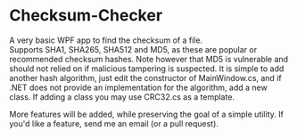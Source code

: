 # Checksum-Checker

A very basic WPF app to find the checksum of a file.  
Supports SHA1, SHA265, SHA512 and MD5, as these are popular or recommended checksum hashes. Note however that MD5 is vulnerable and should not relied on if malicious tampering is suspected.
It is simple to add another hash algorithm, just edit the constructor of MainWindow.cs, and if .NET does not provide an implementation for the algorithm, add a new class. If adding a class you may use CRC32.cs as a template.

More features will be added, while preserving the goal of a simple utility. If you'd like a feature, send me an email (or a pull request).